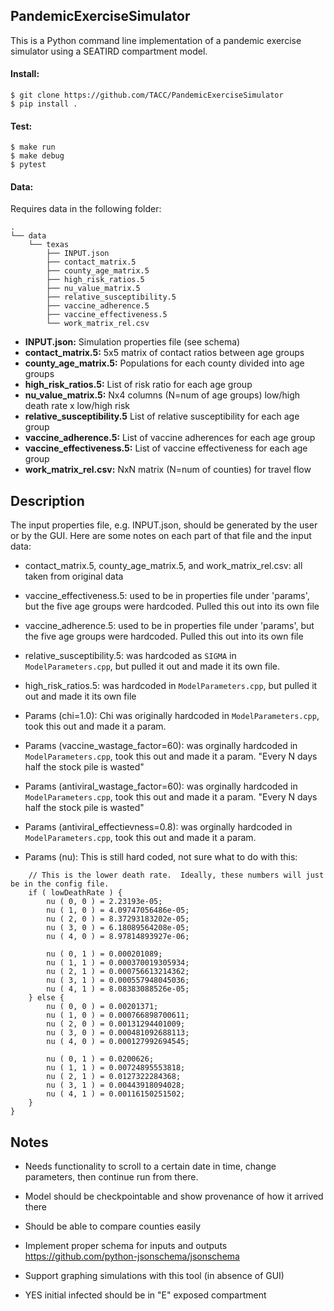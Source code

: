 ## PandemicExerciseSimulator

This is a Python command line implementation of a pandemic exercise simulator
using a SEATIRD compartment model.

#### Install:

```
$ git clone https://github.com/TACC/PandemicExerciseSimulator
$ pip install .
```

#### Test:

```
$ make run
$ make debug
$ pytest
```

#### Data:

Requires data in the following folder:
```
.
└── data
    └── texas
        ├── INPUT.json
        ├── contact_matrix.5
        ├── county_age_matrix.5
        ├── high_risk_ratios.5
        ├── nu_value_matrix.5
        ├── relative_susceptibility.5
        ├── vaccine_adherence.5
        ├── vaccine_effectiveness.5
        └── work_matrix_rel.csv
```

* **INPUT.json:** Simulation properties file (see schema)
* **contact_matrix.5:** 5x5 matrix of contact ratios between age groups
* **county_age_matrix.5:** Populations for each county divided into age groups
* **high_risk_ratios.5:** List of risk ratio for each age group
* **nu_value_matrix.5:** Nx4 columns (N=num of age groups) low/high death rate x low/high risk
* **relative_susceptibility.5** List of relative susceptibility for each age group
* **vaccine_adherence.5:** List of vaccine adherences for each age group
* **vaccine_effectiveness.5:** List of vaccine effectiveness for each age group
* **work_matrix_rel.csv:** NxN matrix (N=num of counties) for travel flow



## Description

The input properties file, e.g. INPUT.json,
should be generated by the user or by the GUI. Here are some notes on each
part of that file and the input data:


* contact_matrix.5, county_age_matrix.5, and work_matrix_rel.csv: all taken from original
  data

* vaccine_effectiveness.5: used to be in properties file under 'params', but the five age
  groups were hardcoded. Pulled this out into its own file

* vaccine_adherence.5: used to be in properties file under 'params', but the five age
  groups were hardcoded. Pulled this out into its own file

* relative_susceptibility.5: was hardcoded as `SIGMA` in `ModelParameters.cpp`, but pulled
  it out and made it its own file.

* high_risk_ratios.5: was hardcoded in `ModelParameters.cpp`, but pulled it out and made it
  its own file

* Params (chi=1.0): Chi was originally hardcoded in `ModelParameters.cpp`, took this out and made
  it a param.

* Params (vaccine_wastage_factor=60): was orginally hardcoded in `ModelParameters.cpp`, took this
  out and made it a param. "Every N days half the stock pile is wasted"

* Params (antiviral_wastage_factor=60): was orginally hardcoded in `ModelParameters.cpp`, took this
  out and made it a param. "Every N days half the stock pile is wasted"

* Params (antiviral_effectievness=0.8): was orginally hardcoded in `ModelParameters.cpp`, took this
  out and made it a param. 

* Params (nu): This is still hard coded, not sure what to do with this:
```
    // This is the lower death rate.  Ideally, these numbers will just be in the config file.
    if ( lowDeathRate ) {
        nu ( 0, 0 ) = 2.23193e-05;
        nu ( 1, 0 ) = 4.09747056486e-05;
        nu ( 2, 0 ) = 8.37293183202e-05;
        nu ( 3, 0 ) = 6.18089564208e-05;
        nu ( 4, 0 ) = 8.97814893927e-06;

        nu ( 0, 1 ) = 0.000201089;
        nu ( 1, 1 ) = 0.000370019305934;
        nu ( 2, 1 ) = 0.000756613214362;
        nu ( 3, 1 ) = 0.000557948045036;
        nu ( 4, 1 ) = 8.08383088526e-05;
    } else {
        nu ( 0, 0 ) = 0.00201371;
        nu ( 1, 0 ) = 0.000766898700611;
        nu ( 2, 0 ) = 0.00131294401009;
        nu ( 3, 0 ) = 0.000481092688113;
        nu ( 4, 0 ) = 0.000127992694545;

        nu ( 0, 1 ) = 0.0200626;
        nu ( 1, 1 ) = 0.00724895553818;
        nu ( 2, 1 ) = 0.0127322284368;
        nu ( 3, 1 ) = 0.00443918094028;
        nu ( 4, 1 ) = 0.00116150251502;
    }
}
```



## Notes

* Needs functionality to scroll to a certain date in time, change parameters, then
  continue run from there.

* Model should be checkpointable and show provenance of how it arrived there

* Should be able to compare counties easily

* Implement proper schema for inputs and outputs https://github.com/python-jsonschema/jsonschema

* Support graphing simulations with this tool (in absence of GUI)

* YES initial infected should be in "E" exposed compartment
